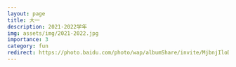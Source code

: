 ```yaml
---
layout: page
title: 大一
description: 2021-2022学年
img: assets/img/2021-2022.jpg
importance: 3
category: fun
redirect: https://photo.baidu.com/photo/wap/albumShare/invite/MjbnjIloDu?from=linkShare
---
```

